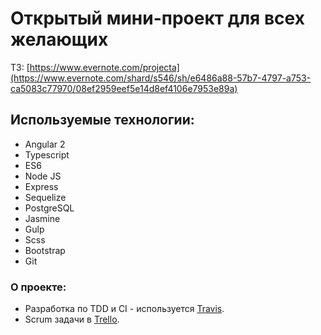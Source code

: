 # Открытый мини-проект для всех желающих

ТЗ: [https://www.evernote.com/projecta](https://www.evernote.com/shard/s546/sh/e6486a88-57b7-4797-a753-ca5083c77970/08ef2959eef5e14d8ef4106e7953e89a)

## Используемые технологии:
- Angular 2
- Typescript
- ES6
- Node JS
- Express
- Sequelize
- PostgreSQL
- Jasmine
- Gulp
- Scss
- Bootstrap
- Git

### О проекте: 
 - Разработка по TDD и CI - используется [Travis](https://travis-ci.org/).
 - Scrum задачи в [Trello](https://trello.com/).